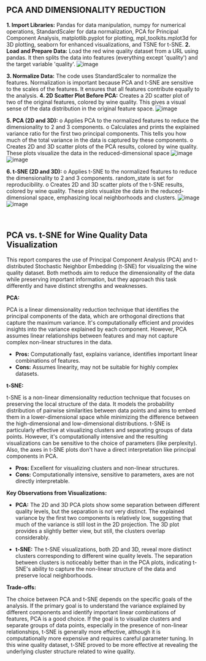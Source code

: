 ## PCA AND DIMENSIONALITY REDUCTION
**1.	Import Libraries:** 
Pandas for data manipulation, numpy for numerical operations, StandardScaler for data normalization, PCA for Principal Component Analysis, matplotlib.pyplot for plotting, mpl_toolkits.mplot3d for 3D plotting, seaborn for enhanced visualizations, and TSNE for t-SNE.
**2.	Load and Prepare Data:**
Load the red wine quality dataset from a URL using pandas. It then splits the data into features (everything except 'quality') and the target variable 'quality'.
![image](https://github.com/user-attachments/assets/d3a62405-b9c1-4899-89bf-6dfd58df1dca)

 
**3.	Normalize Data:** 
The code uses StandardScaler to normalize the features. Normalization is important because PCA and t-SNE are sensitive to the scales of the features. It ensures that all features contribute equally to the analysis.
**4.	2D Scatter Plot Before PCA:** 
Creates a 2D scatter plot of two of the original features, colored by wine quality. This gives a visual sense of the data distribution in the original feature space.
![image](https://github.com/user-attachments/assets/df46ec2d-d0b3-489c-adaf-311c42497e26)

 
**5.	PCA (2D and 3D):**
o	Applies PCA to the normalized features to reduce the dimensionality to 2 and 3 components.
o	Calculates and prints the explained variance ratio for the first two principal components. This tells you how much of the total variance in the data is captured by these components.
o	Creates 2D and 3D scatter plots of the PCA results, colored by wine quality. These plots visualize the data in the reduced-dimensional space
![image](https://github.com/user-attachments/assets/7a39baf0-3382-4383-a8ee-027a62972021)
![image](https://github.com/user-attachments/assets/bf93fe59-a08c-40e5-961f-36b0a8de6180)

 

**6.	t-SNE (2D and 3D):**
o	Applies t-SNE to the normalized features to reduce the dimensionality to 2 and 3 components. random_state is set for reproducibility.
o	Creates 2D and 3D scatter plots of the t-SNE results, colored by wine quality. These plots visualize the data in the reduced-dimensional space, emphasizing local neighborhoods and clusters.
![image](https://github.com/user-attachments/assets/6867946e-5af7-46d7-9201-8e8da6ba01f3)
![image](https://github.com/user-attachments/assets/4e0a782d-63bd-4dd6-9c3b-716417e506ec)
 
 
 

## PCA vs. t-SNE for Wine Quality Data Visualization

This report compares the use of Principal Component Analysis (PCA) and t-distributed Stochastic Neighbor Embedding (t-SNE) for visualizing the wine quality dataset.  Both methods aim to reduce the dimensionality of the data while preserving important information, but they approach this task differently and have distinct strengths and weaknesses.

**PCA:**

PCA is a linear dimensionality reduction technique that identifies the principal components of the data, which are orthogonal directions that capture the maximum variance.  It's computationally efficient and provides insights into the variance explained by each component.  However, PCA assumes linear relationships between features and may not capture complex non-linear structures in the data.

* **Pros:** Computationally fast, explains variance, identifies important linear combinations of features.
* **Cons:** Assumes linearity, may not be suitable for highly complex datasets.

**t-SNE:**

t-SNE is a non-linear dimensionality reduction technique that focuses on preserving the local structure of the data.  It models the probability distribution of pairwise similarities between data points and aims to embed them in a lower-dimensional space while minimizing the difference between the high-dimensional and low-dimensional distributions.  t-SNE is particularly effective at visualizing clusters and separating groups of data points. However, it's computationally intensive and the resulting visualizations can be sensitive to the choice of parameters (like perplexity).  Also, the axes in t-SNE plots don't have a direct interpretation like principal components in PCA.

* **Pros:** Excellent for visualizing clusters and non-linear structures.
* **Cons:** Computationally intensive, sensitive to parameters, axes are not directly interpretable.

**Key Observations from Visualizations:**

* **PCA:** The 2D and 3D PCA plots show some separation between different quality levels, but the separation is not very distinct.  The explained variance by the first two components is relatively low, suggesting that much of the variance is still lost in the 2D projection.  The 3D plot provides a slightly better view, but still, the clusters overlap considerably.

* **t-SNE:** The t-SNE visualizations, both 2D and 3D, reveal more distinct clusters corresponding to different wine quality levels.  The separation between clusters is noticeably better than in the PCA plots, indicating t-SNE's ability to capture the non-linear structure of the data and preserve local neighborhoods.

**Trade-offs:**

The choice between PCA and t-SNE depends on the specific goals of the analysis.  If the primary goal is to understand the variance explained by different components and identify important linear combinations of features, PCA is a good choice.  If the goal is to visualize clusters and separate groups of data points, especially in the presence of non-linear relationships, t-SNE is generally more effective, although it is computationally more expensive and requires careful parameter tuning.  In this wine quality dataset, t-SNE proved to be more effective at revealing the underlying cluster structure related to wine quality.
